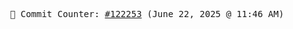 <p align="center">
    <samp>
        📮 Commit Counter: <a href="https://github.com/Javascript-void0/Javascript-void0/commits/main">#122253</a> (June 22, 2025 @ 11:46 AM)
    </samp>
</p>